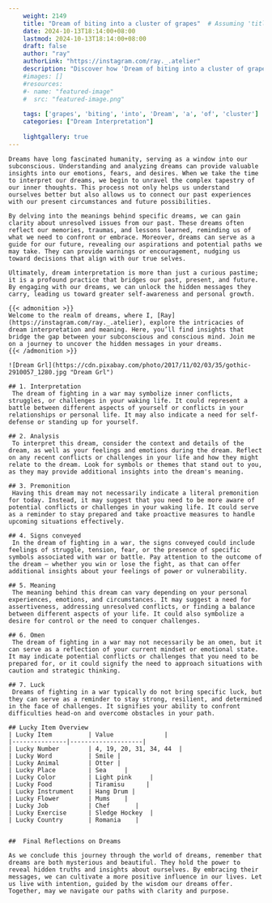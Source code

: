 ```yaml
---
    weight: 2149
    title: "Dream of biting into a cluster of grapes"  # Assuming 'title' column exists
    date: 2024-10-13T18:14:00+08:00
    lastmod: 2024-10-13T18:14:00+08:00
    draft: false
    author: "ray"
    authorLink: "https://instagram.com/ray._.atelier"
    description: "Discover how 'Dream of biting into a cluster of grapes' can interpret your future and uncover its significant meanings in your life."
    #images: []
    #resources:
    #- name: "featured-image"
    #  src: "featured-image.png"
    
    tags: ['grapes', 'biting', 'into', 'Dream', 'a', 'of', 'cluster']
    categories: ["Dream Interpretation"]
    
    lightgallery: true
---
```

    
    Dreams have long fascinated humanity, serving as a window into our subconscious. Understanding and analyzing dreams can provide valuable insights into our emotions, fears, and desires. When we take the time to interpret our dreams, we begin to unravel the complex tapestry of our inner thoughts. This process not only helps us understand ourselves better but also allows us to connect our past experiences with our present circumstances and future possibilities.
    
    By delving into the meanings behind specific dreams, we can gain clarity about unresolved issues from our past. These dreams often reflect our memories, traumas, and lessons learned, reminding us of what we need to confront or embrace. Moreover, dreams can serve as a guide for our future, revealing our aspirations and potential paths we may take. They can provide warnings or encouragement, nudging us toward decisions that align with our true selves.
    
    Ultimately, dream interpretation is more than just a curious pastime; it is a profound practice that bridges our past, present, and future. By engaging with our dreams, we can unlock the hidden messages they carry, leading us toward greater self-awareness and personal growth.
    
    {{< admonition >}}
    Welcome to the realm of dreams, where I, [Ray](https://instagram.com/ray._.atelier), explore the intricacies of dream interpretation and meaning. Here, you’ll find insights that bridge the gap between your subconscious and conscious mind. Join me on a journey to uncover the hidden messages in your dreams.
    {{< /admonition >}}
    
    ![Dream Grl](https://cdn.pixabay.com/photo/2017/11/02/03/35/gothic-2910057_1280.jpg "Dream Grl")
    
    ## 1. Interpretation
     The dream of fighting in a war may symbolize inner conflicts, struggles, or challenges in your waking life. It could represent a battle between different aspects of yourself or conflicts in your relationships or personal life. It may also indicate a need for self-defense or standing up for yourself.
    
    ## 2. Analysis
     To interpret this dream, consider the context and details of the dream, as well as your feelings and emotions during the dream. Reflect on any recent conflicts or challenges in your life and how they might relate to the dream. Look for symbols or themes that stand out to you, as they may provide additional insights into the dream's meaning.
    
    ## 3. Premonition
     Having this dream may not necessarily indicate a literal premonition for today. Instead, it may suggest that you need to be more aware of potential conflicts or challenges in your waking life. It could serve as a reminder to stay prepared and take proactive measures to handle upcoming situations effectively.
    
    ## 4. Signs conveyed
     In the dream of fighting in a war, the signs conveyed could include feelings of struggle, tension, fear, or the presence of specific symbols associated with war or battle. Pay attention to the outcome of the dream – whether you win or lose the fight, as that can offer additional insights about your feelings of power or vulnerability.
    
    ## 5. Meaning
     The meaning behind this dream can vary depending on your personal experiences, emotions, and circumstances. It may suggest a need for assertiveness, addressing unresolved conflicts, or finding a balance between different aspects of your life. It could also symbolize a desire for control or the need to conquer challenges.
    
    ## 6. Omen
     The dream of fighting in a war may not necessarily be an omen, but it can serve as a reflection of your current mindset or emotional state. It may indicate potential conflicts or challenges that you need to be prepared for, or it could signify the need to approach situations with caution and strategic thinking.
    
    ## 7. Luck
     Dreams of fighting in a war typically do not bring specific luck, but they can serve as a reminder to stay strong, resilient, and determined in the face of challenges. It signifies your ability to confront difficulties head-on and overcome obstacles in your path.
    
    ## Lucky Item Overview
    | Lucky Item          | Value              |
    |---------------|--------------------|
    | Lucky Number        | 4, 19, 20, 31, 34, 44  |
    | Lucky Word          | Smile |
    | Lucky Animal        | Otter |
    | Lucky Place         | Sea     |
    | Lucky Color         | Light pink     |
    | Lucky Food          | Tiramisu      |
    | Lucky Instrument    | Hang Drum |
    | Lucky Flower        | Mums    |
    | Lucky Job           | Chef       |
    | Lucky Exercise      | Sledge Hockey  |
    | Lucky Country       | Romania    |
    
    
    ##  Final Reflections on Dreams
    
    As we conclude this journey through the world of dreams, remember that dreams are both mysterious and beautiful. They hold the power to reveal hidden truths and insights about ourselves. By embracing their messages, we can cultivate a more positive influence in our lives. Let us live with intention, guided by the wisdom our dreams offer. Together, may we navigate our paths with clarity and purpose.
    